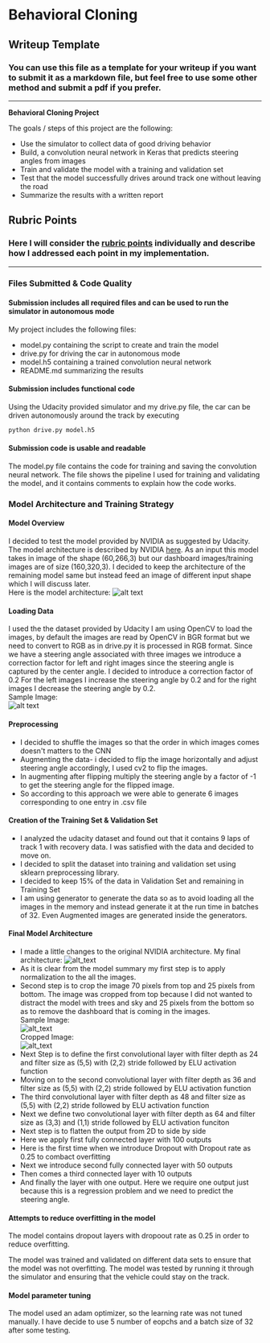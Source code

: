 # **Behavioral Cloning** 

## Writeup Template

### You can use this file as a template for your writeup if you want to submit it as a markdown file, but feel free to use some other method and submit a pdf if you prefer.

---

**Behavioral Cloning Project**

The goals / steps of this project are the following:
* Use the simulator to collect data of good driving behavior
* Build, a convolution neural network in Keras that predicts steering angles from images
* Train and validate the model with a training and validation set
* Test that the model successfully drives around track one without leaving the road
* Summarize the results with a written report


[//]: # (Image References)

[image1]: ./writeup_imgs/NVIDIA.jpeg "Model Visualization"
[image2]: ./writeup_imgs/center_crop_sample.jpg "Sample Data Image"
[image3]: ./writeup_imgs/model_architecture.jpeg "Final Model Archgitecture"
[image4]: ./writeup_imgs/sample_img.jpg "Sample Image"
[image5]: ./writeup_imgs/cropped_sample_img.jpg "Cropped Sample Image"
[image6]: ./examples/placeholder_small.png "Normal Image"
[image7]: ./examples/placeholder_small.png "Flipped Image"

## Rubric Points
### Here I will consider the [rubric points](https://review.udacity.com/#!/rubrics/432/view) individually and describe how I addressed each point in my implementation.  

---
### Files Submitted & Code Quality

#### Submission includes all required files and can be used to run the simulator in autonomous mode

My project includes the following files:
* model.py containing the script to create and train the model
* drive.py for driving the car in autonomous mode
* model.h5 containing a trained convolution neural network 
* README.md summarizing the results

#### Submission includes functional code
Using the Udacity provided simulator and my drive.py file, the car can be driven autonomously around the track by executing 
```sh
python drive.py model.h5
```

#### Submission code is usable and readable

The model.py file contains the code for training and saving the convolution neural network. The file shows the pipeline I used for training and validating the model, and it contains comments to explain how the code works.

### Model Architecture and Training Strategy

#### Model Overview
I decided to test the model provided by NVIDIA as suggested by Udacity. The model architecture is described by NVIDIA [here](https://images.nvidia.com/content/tegra/automotive/images/2016/solutions/pdf/end-to-end-dl-using-px.pdf). As an input this model takes in image of the shape (60,266,3) but our dashboard images/training images are of size (160,320,3). I decided to keep the architecture of the remaining model same but instead feed an image of different input shape which I will discuss later.<br/>Here is the model architecture:
![alt text][image1]

#### Loading Data
I used the the dataset provided by Udacity
I am using OpenCV to load the images, by default the images are read by OpenCV in BGR format but we need to convert to RGB as in drive.py it is processed in RGB format.
Since we have a steering angle associated with three images we introduce a correction factor for left and right images since the steering angle is captured by the center angle.
I decided to introduce a correction factor of 0.2
For the left images I increase the steering angle by 0.2 and for the right images I decrease the steering angle by 0.2.<br/>Sample Image:<br/>
![alt text][image2]

#### Preprocessing
* I decided to shuffle the images so that the order in which images comes doesn't matters to the CNN
* Augmenting the data- i decided to flip the image horizontally and adjust steering angle accordingly, I used cv2 to flip the images.
* In augmenting after flipping multiply the steering angle by a factor of -1 to get the steering angle for the flipped image.
* So according to this approach we were able to generate 6 images corresponding to one entry in .csv file

#### Creation of the Training Set & Validation Set
* I analyzed the udacity dataset and found out that it contains 9 laps of track 1 with recovery data. I was satisfied with the data and decided to move on.
* I decided to split the dataset into training and validation set using sklearn preprocessing library.
* I decided to keep 15% of the data in Validation Set and remaining in Training Set
* I am using generator to generate the data so as to avoid loading all the images in the memory and instead generate it at the run time in batches of 32. Even Augmented images are generated inside the generators.

#### Final Model Architecture
* I made a little changes to the original NVIDIA architecture. My final architecture:
![alt_text][image3]
* As it is clear from the model summary my first step is to apply normalization to the all the images.
* Second step is to crop the image 70 pixels from top and 25 pixels from bottom. The image was cropped from top because I did not wanted to distract the model with trees and sky and 25 pixels from the bottom so as to remove the dashboard that is coming in the images.<br/>Sample Image:<br/>
![alt_text][image4]
<br/>Cropped Image:<br/>
![alt_text][image5]
* Next Step is to define the first convolutional layer with filter depth as 24 and filter size as (5,5) with (2,2) stride followed by ELU activation function
* Moving on to the second convolutional layer with filter depth as 36 and filter size as (5,5) with (2,2) stride followed by ELU activation function
* The third convolutional layer with filter depth as 48 and filter size as (5,5) with (2,2) stride followed by ELU activation function
* Next we define two convolutional layer with filter depth as 64 and filter size as (3,3) and (1,1) stride followed by ELU activation funciton
* Next step is to flatten the output from 2D to side by side
* Here we apply first fully connected layer with 100 outputs
* Here is the first time when we introduce Dropout with Dropout rate as 0.25 to combact overfitting
* Next we introduce second fully connected layer with 50 outputs
* Then comes a third connected layer with 10 outputs
* And finally the layer with one output.
Here we require one output just because this is a regression problem and we need to predict the steering angle.

#### Attempts to reduce overfitting in the model

The model contains dropout layers with dropoout rate as 0.25 in order to reduce overfitting. 

The model was trained and validated on different data sets to ensure that the model was not overfitting. The model was tested by running it through the simulator and ensuring that the vehicle could stay on the track.

#### Model parameter tuning

The model used an adam optimizer, so the learning rate was not tuned manually.
I have decide to use 5 number of eopchs and a batch size of 32 after some testing.
